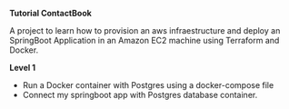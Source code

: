 **Tutorial ContactBook**

A project to learn how to provision an aws infraestructure and deploy an SpringBoot
Application in an Amazon EC2 machine using Terraform and Docker.

**Level 1**

- Run a Docker container with Postgres using a docker-compose file
- Connect my springboot app with Postgres database container. 